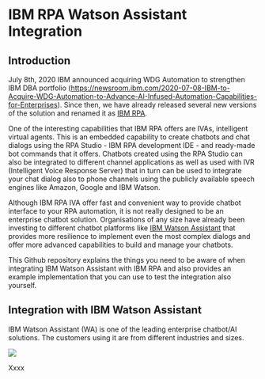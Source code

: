# IBM RPA Watson Assistant Integration

## Introduction
July 8th, 2020 IBM announced acquiring WDG Automation to strengthen IBM DBA portfolio (https://newsroom.ibm.com/2020-07-08-IBM-to-Acquire-WDG-Automation-to-Advance-AI-Infused-Automation-Capabilities-for-Enterprises). Since then, we have already released several new versions of the solution and renamed it as <a href="https://www.ibm.com/support/knowledgecenter/SSTHBP_20.12/kc_welcome_rpa.html">IBM RPA</a>.

One of the interesting capabilities that IBM RPA offers are IVAs, intelligent virtual agents. This is an embedded capability to create chatbots and chat dialogs using the RPA Studio - IBM RPA development IDE - and ready-made bot commands that it offers. Chatbots created using the RPA Studio can also be integrated to different channel applications as well as used with IVR (Intelligent Voice Response Server) that in turn can be used to integrate your chat dialog also to phone channels using the publicly available speech engines like Amazon, Google and IBM Watson.

Although IBM RPA IVA offer fast and convenient way to provide chatbot interface to your RPA automation, it is not really designed to be an enterprise chatbot solution. Organisations of any size have already been investing to different chatbot platforms like <a href="https://www.ibm.com/cloud/watson-assistant">IBM Watson Assistant</a> that provides more resilience to implement even the most complex dialogs and offer more advanced capabilities to build and manage your chatbots.

This Github repository explains the things you need to be aware of when integrating IBM Watson Assistant with IBM RPA and also provides an example implementation that you can use to test the integration also yourself.

## Integration with IBM Watson Assistant
IBM Watson Assistant (WA) is one of the leading enterprise chatbot/AI solutions. The customers using it are from different industries and sizes.

![](./Images/Watson_customers.PNG)

Xxxx
